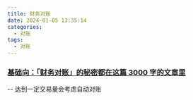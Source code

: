 ```yaml
---
title: 财务对账
date: 2024-01-05 13:35:14
categories:
  - 对账
tags:
  - 对账
---
```


### [基础向：「财务对账」的秘密都在这篇 3000 字的文章里](https://blog.pingxx.com/2018/08/17/cwdz/)
-- 达到一定交易量会考虑自动对账





